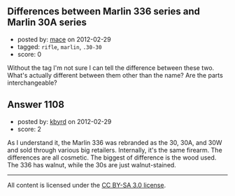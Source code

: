 ## Differences between Marlin 336 series and Marlin 30A series

- posted by: [mace](https://stackexchange.com/users/-1/163-mace) on 2012-02-29
- tagged: `rifle`, `marlin`, `.30-30`
- score: 0

<p>Without the tag I'm not sure I can tell the difference between these two. What's actually different between them other than the name? Are the parts interchangeable?</p>



## Answer 1108

- posted by: [kbyrd](https://stackexchange.com/users/-1/37-kbyrd) on 2012-02-29
- score: 2

<p>As I understand it, the Marlin 336 was rebranded as the 30, 30A, and 30W and sold through various big retailers. Internally, it's the same firearm. The differences are all cosmetic. The biggest of difference is the wood used. The 336 has walnut, while the 30s are just walnut-stained.</p>




---

All content is licensed under the [CC BY-SA 3.0 license](https://creativecommons.org/licenses/by-sa/3.0/).
